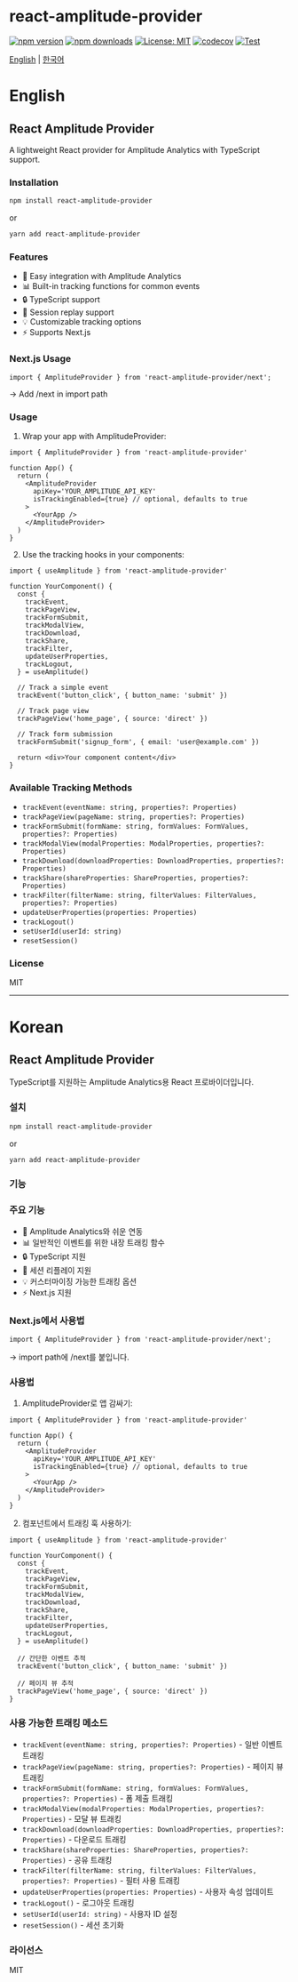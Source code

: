 # react-amplitude-provider

[![npm version](https://badge.fury.io/js/react-amplitude-provider.svg)](https://badge.fury.io/js/react-amplitude-provider)
[![npm downloads](https://img.shields.io/npm/dm/react-amplitude-provider.svg)](https://www.npmjs.com/package/react-amplitude-provider)
[![License: MIT](https://img.shields.io/badge/License-MIT-yellow.svg)](https://opensource.org/licenses/MIT)
[![codecov](https://codecov.io/gh/usernamebuzz/react-amplitude-provider/branch/main/graph/badge.svg)](https://codecov.io/gh/usernamebuzz/react-amplitude-provider)
[![Test](https://github.com/usernamebuzz/react-amplitude-provider/actions/workflows/test.yml/badge.svg)](https://github.com/usernamebuzz/react-amplitude-provider/actions/workflows/test.yml)

[English](#english) | [한국어](#korean)

# English

## React Amplitude Provider

A lightweight React provider for Amplitude Analytics with TypeScript support.

### Installation

```bash
npm install react-amplitude-provider
```

or

```bash
yarn add react-amplitude-provider
```

### Features

- 🚀 Easy integration with Amplitude Analytics
- 📊 Built-in tracking functions for common events
- 🔒 TypeScript support
- 🎯 Session replay support
- 💡 Customizable tracking options
- ⚡️ Supports Next.js

### Next.js Usage
```tsx
import { AmplitudeProvider } from 'react-amplitude-provider/next';
```

-> Add /next in import path

### Usage

1. Wrap your app with AmplitudeProvider:

```tsx
import { AmplitudeProvider } from 'react-amplitude-provider'

function App() {
  return (
    <AmplitudeProvider
      apiKey='YOUR_AMPLITUDE_API_KEY'
      isTrackingEnabled={true} // optional, defaults to true
    >
      <YourApp />
    </AmplitudeProvider>
  )
}
```

2. Use the tracking hooks in your components:

```tsx
import { useAmplitude } from 'react-amplitude-provider'

function YourComponent() {
  const {
    trackEvent,
    trackPageView,
    trackFormSubmit,
    trackModalView,
    trackDownload,
    trackShare,
    trackFilter,
    updateUserProperties,
    trackLogout,
  } = useAmplitude()

  // Track a simple event
  trackEvent('button_click', { button_name: 'submit' })

  // Track page view
  trackPageView('home_page', { source: 'direct' })

  // Track form submission
  trackFormSubmit('signup_form', { email: 'user@example.com' })

  return <div>Your component content</div>
}
```

### Available Tracking Methods

- `trackEvent(eventName: string, properties?: Properties)`
- `trackPageView(pageName: string, properties?: Properties)`
- `trackFormSubmit(formName: string, formValues: FormValues, properties?: Properties)`
- `trackModalView(modalProperties: ModalProperties, properties?: Properties)`
- `trackDownload(downloadProperties: DownloadProperties, properties?: Properties)`
- `trackShare(shareProperties: ShareProperties, properties?: Properties)`
- `trackFilter(filterName: string, filterValues: FilterValues, properties?: Properties)`
- `updateUserProperties(properties: Properties)`
- `trackLogout()`
- `setUserId(userId: string)`
- `resetSession()`

### License

MIT

---

# Korean

## React Amplitude Provider

TypeScript를 지원하는 Amplitude Analytics용 React 프로바이더입니다.

### 설치

```bash
npm install react-amplitude-provider
```

or

```bash
yarn add react-amplitude-provider
```

### 기능

### 주요 기능

- 🚀 Amplitude Analytics와 쉬운 연동
- 📊 일반적인 이벤트를 위한 내장 트래킹 함수
- 🔒 TypeScript 지원
- 🎯 세션 리플레이 지원
- 💡 커스터마이징 가능한 트래킹 옵션
- ⚡️ Next.js 지원

### Next.js에서 사용법
```tsx
import { AmplitudeProvider } from 'react-amplitude-provider/next';
```
-> import path에 /next를 붙입니다.


### 사용법

1. AmplitudeProvider로 앱 감싸기:

```tsx
import { AmplitudeProvider } from 'react-amplitude-provider'

function App() {
  return (
    <AmplitudeProvider
      apiKey='YOUR_AMPLITUDE_API_KEY'
      isTrackingEnabled={true} // optional, defaults to true
    >
      <YourApp />
    </AmplitudeProvider>
  )
}
```

2. 컴포넌트에서 트래킹 훅 사용하기:

```tsx
import { useAmplitude } from 'react-amplitude-provider'

function YourComponent() {
  const {
    trackEvent,
    trackPageView,
    trackFormSubmit,
    trackModalView,
    trackDownload,
    trackShare,
    trackFilter,
    updateUserProperties,
    trackLogout,
  } = useAmplitude()

  // 간단한 이벤트 추적
  trackEvent('button_click', { button_name: 'submit' })

  // 페이지 뷰 추적
  trackPageView('home_page', { source: 'direct' })
}
```

### 사용 가능한 트래킹 메소드

- `trackEvent(eventName: string, properties?: Properties)` - 일반 이벤트 트래킹
- `trackPageView(pageName: string, properties?: Properties)` - 페이지 뷰 트래킹
- `trackFormSubmit(formName: string, formValues: FormValues, properties?: Properties)` - 폼 제출 트래킹
- `trackModalView(modalProperties: ModalProperties, properties?: Properties)` - 모달 뷰 트래킹
- `trackDownload(downloadProperties: DownloadProperties, properties?: Properties)` - 다운로드 트래킹
- `trackShare(shareProperties: ShareProperties, properties?: Properties)` - 공유 트래킹
- `trackFilter(filterName: string, filterValues: FilterValues, properties?: Properties)` - 필터 사용 트래킹
- `updateUserProperties(properties: Properties)` - 사용자 속성 업데이트
- `trackLogout()` - 로그아웃 트래킹
- `setUserId(userId: string)` - 사용자 ID 설정
- `resetSession()` - 세션 초기화

### 라이선스

MIT
